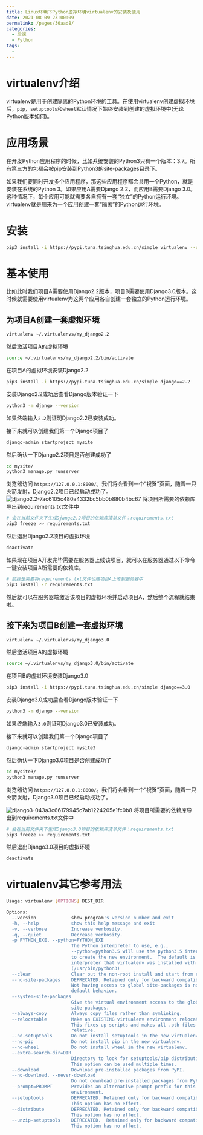 ```yaml
---
title: Linux环境下Python虚拟环境virtualenv的安装及使用
date: 2021-08-09 23:00:09
permalink: /pages/30aad8/
categories:
  - 后端
  - Python
tags:
  - 
---
```

# virtualenv介绍
virtualenv是用于创建隔离的Python环境的工具。在使用virtualenv创建虚拟环境后，`pip`，`setuptools`和`wheel`默认情况下始终安装到创建的虚拟环境中(无论Python版本如何)。
# 应用场景
在开发Python应用程序的时候，比如系统安装的Python3只有一个版本：3.7。所有第三方的包都会被pip安装到Python3的site-packages目录下。

如果我们要同时开发多个应用程序，那这些应用程序都会共用一个Python，就是安装在系统的Python 3。如果应用A需要Django 2.2，而应用B需要Django 3.0。这种情况下，每个应用可能就需要各自拥有一套“独立”的Python运行环境。virtualenv就是用来为一个应用创建一套“隔离”的Python运行环境。
# 安装
```bash
pip3 install -i https://pypi.tuna.tsinghua.edu.cn/simple virtualenv --user
```
# 基本使用
比如此时我们项目A需要使用Django2.2版本，项目B需要使用Django3.0版本。这时候就需要使用virtualenv为这两个应用各自创建一套独立的Python运行环境。
## 为项目A创建一套虚拟环境
```bash
virtualenv ~/.virtualenvs/my_django2.2
```
然后激活项目A的虚拟环境
```bash
source ~/.virtualenvs/my_django2.2/bin/activate
```
在项目A的虚拟环境安装Django2.2
```bash
pip3 install -i https://pypi.tuna.tsinghua.edu.cn/simple django==2.2
```
安装Django2.2成功后查看Django版本验证一下
```bash
python3 -m django --version
```
如果终端输入`2.2`则证明Django2.2已安装成功。

接下来就可以创建我们第一个Django项目了
```bash
django-admin startproject mysite
```
然后确认一下Django2.2项目是否创建成功了
```bash
cd mysite/
python3 manage.py runserver
```
浏览器访问 `https://127.0.0.1:8000/`。我们将会看到一个“祝贺”页面，随着一只火箭发射，Django2.2项目已经启动成功了。
![django2.2-7ac6105c480a4332bc5bb0b880b4bc67](https://www.wenbin.org.cn/upload/2020/04/django2.2-7ac6105c480a4332bc5bb0b880b4bc67-588712a054de4d7b8abeeec0f52b8807.png)
将项目所需要的依赖库导出到requirements.txt文件中
```bash
# 会在当前文件夹下生成Django2.2项目的依赖库清单文件：requirements.txt
pip3 freeze >> requirements.txt
```
然后退出Django2.2项目的虚拟环境
```bash
deactivate
```
如果现在项目A开发完毕需要在服务器上线该项目，就可以在服务器通过以下命令一键安装项目A所需要的依赖库。
```bash
# 前提是需要将requirements.txt文件也随项目A上传到服务器中
pip3 install -r requirements.txt
```
然后就可以在服务器端激活该项目的虚拟环境并启动项目A，然后整个流程就结束啦。
## 接下来为项目B创建一套虚拟环境
```bash
virtualenv ~/.virtualenvs/my_django3.0
```
然后激活项目A的虚拟环境
```bash
source ~/.virtualenvs/my_django3.0/bin/activate
```
在项目B的虚拟环境安装Django3.0
```bash
pip3 install -i https://pypi.tuna.tsinghua.edu.cn/simple django==3.0
```
安装Django3.0成功后查看Django版本验证一下
```bash
python3 -m django --version
```
如果终端输入`3.0`则证明Django3.0已安装成功。

接下来就可以创建我们第一个Django项目了
```bash
django-admin startproject mysite3
```
然后确认一下Django3.0项目是否创建成功了
```bash
cd mysite3/
python3 manage.py runserver
```
浏览器访问 `https://127.0.0.1:8000/`。我们将会看到一个“祝贺”页面，随着一只火箭发射，Django3.0项目已经启动成功了。

![django3-043a3c66179945c7ab1224205e1fc0b8](https://www.wenbin.org.cn/upload/2020/04/django3-043a3c66179945c7ab1224205e1fc0b8-aabd94eeeb134550819ab5b5e7eae2bf.png)
将项目所需要的依赖库导出到requirements.txt文件中
```bash
# 会在当前文件夹下生成Django3.0项目的依赖库清单文件：requirements.txt
pip3 freeze >> requirements.txt
```
然后退出Django3.0项目的虚拟环境
```bash
deactivate
```
# virtualenv其它参考用法
```bash
Usage: virtualenv [OPTIONS] DEST_DIR

Options:
  --version             show program's version number and exit
  -h, --help            show this help message and exit
  -v, --verbose         Increase verbosity.
  -q, --quiet           Decrease verbosity.
  -p PYTHON_EXE, --python=PYTHON_EXE
                        The Python interpreter to use, e.g.,
                        --python=python3.5 will use the python3.5 interpreter
                        to create the new environment.  The default is the
                        interpreter that virtualenv was installed with
                        (/usr/bin/python3)
  --clear               Clear out the non-root install and start from scratch.
  --no-site-packages    DEPRECATED. Retained only for backward compatibility.
                        Not having access to global site-packages is now the
                        default behavior.
  --system-site-packages
                        Give the virtual environment access to the global
                        site-packages.
  --always-copy         Always copy files rather than symlinking.
  --relocatable         Make an EXISTING virtualenv environment relocatable.
                        This fixes up scripts and makes all .pth files
                        relative.
  --no-setuptools       Do not install setuptools in the new virtualenv.
  --no-pip              Do not install pip in the new virtualenv.
  --no-wheel            Do not install wheel in the new virtualenv.
  --extra-search-dir=DIR
                        Directory to look for setuptools/pip distributions in.
                        This option can be used multiple times.
  --download            Download pre-installed packages from PyPI.
  --no-download, --never-download
                        Do not download pre-installed packages from PyPI.
  --prompt=PROMPT       Provides an alternative prompt prefix for this
                        environment.
  --setuptools          DEPRECATED. Retained only for backward compatibility.
                        This option has no effect.
  --distribute          DEPRECATED. Retained only for backward compatibility.
                        This option has no effect.
  --unzip-setuptools    DEPRECATED.  Retained only for backward compatibility.
                        This option has no effect.
```
